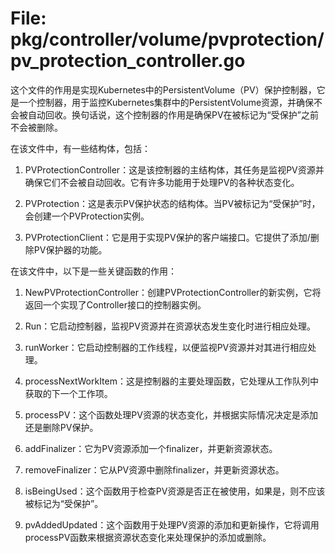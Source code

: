 # File: pkg/controller/volume/pvprotection/pv_protection_controller.go

这个文件的作用是实现Kubernetes中的PersistentVolume（PV）保护控制器，它是一个控制器，用于监控Kubernetes集群中的PersistentVolume资源，并确保不会被自动回收。换句话说，这个控制器的作用是确保PV在被标记为“受保护”之前不会被删除。

在该文件中，有一些结构体，包括：

1. PVProtectionController：这是该控制器的主结构体，其任务是监视PV资源并确保它们不会被自动回收。它有许多功能用于处理PV的各种状态变化。

2. PVProtection：这是表示PV保护状态的结构体。当PV被标记为“受保护”时，会创建一个PVProtection实例。

3. PVProtectionClient：它是用于实现PV保护的客户端接口。它提供了添加/删除PV保护器的功能。

在该文件中，以下是一些关键函数的作用：

1. NewPVProtectionController：创建PVProtectionController的新实例，它将返回一个实现了Controller接口的控制器实例。

2. Run：它启动控制器，监视PV资源并在资源状态发生变化时进行相应处理。

3. runWorker：它启动控制器的工作线程，以便监视PV资源并对其进行相应处理。

4. processNextWorkItem：这是控制器的主要处理函数，它处理从工作队列中获取的下一个工作项。

5. processPV：这个函数处理PV资源的状态变化，并根据实际情况决定是添加还是删除PV保护。

6. addFinalizer：它为PV资源添加一个finalizer，并更新资源状态。

7. removeFinalizer：它从PV资源中删除finalizer，并更新资源状态。

8. isBeingUsed：这个函数用于检查PV资源是否正在被使用，如果是，则不应该被标记为“受保护”。

9. pvAddedUpdated：这个函数用于处理PV资源的添加和更新操作，它将调用processPV函数来根据资源状态变化来处理保护的添加或删除。

